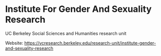 # Institute For Gender And Sexuality Research
UC Berkeley Social Sciences and Humanities research unit

Website: https://vcresearch.berkeley.edu/research-unit/institute-gender-and-sexuality-research
